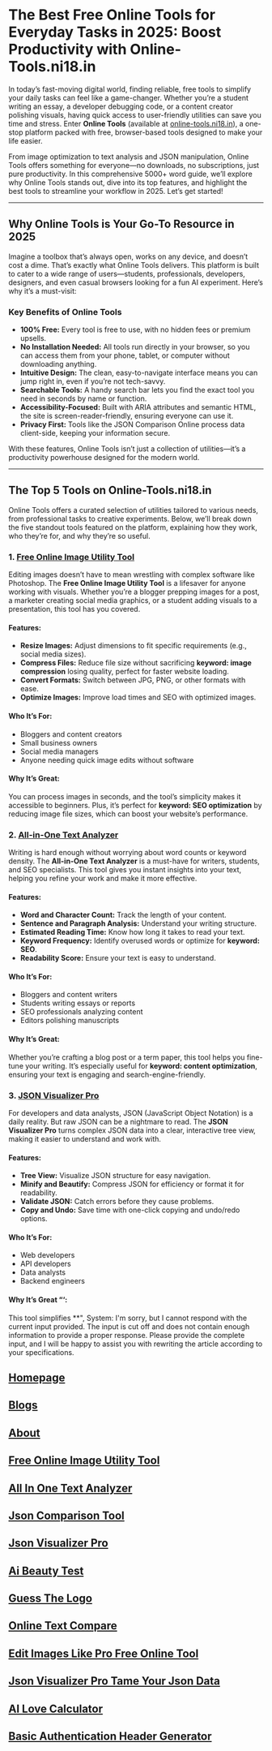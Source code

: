 # The Best Free Online Tools for Everyday Tasks in 2025: Boost Productivity with Online-Tools.ni18.in

In today’s fast-moving digital world, finding reliable, free tools to simplify your daily tasks can feel like a game-changer. Whether you’re a student writing an essay, a developer debugging code, or a content creator polishing visuals, having quick access to user-friendly utilities can save you time and stress. Enter **Online Tools** (available at [online-tools.ni18.in](https://online-tools.ni18.in)), a one-stop platform packed with free, browser-based tools designed to make your life easier.

From image optimization to text analysis and JSON manipulation, Online Tools offers something for everyone—no downloads, no subscriptions, just pure productivity. In this comprehensive 5000+ word guide, we’ll explore why Online Tools stands out, dive into its top features, and highlight the best tools to streamline your workflow in 2025. Let’s get started!

---

## Why Online Tools is Your Go-To Resource in 2025

Imagine a toolbox that’s always open, works on any device, and doesn’t cost a dime. That’s exactly what Online Tools delivers. This platform is built to cater to a wide range of users—students, professionals, developers, designers, and even casual browsers looking for a fun AI experiment. Here’s why it’s a must-visit:

### Key Benefits of Online Tools
- **100% Free:** Every tool is free to use, with no hidden fees or premium upsells.
- **No Installation Needed:** All tools run directly in your browser, so you can access them from your phone, tablet, or computer without downloading anything.
- **Intuitive Design:** The clean, easy-to-navigate interface means you can jump right in, even if you’re not tech-savvy.
- **Searchable Tools:** A handy search bar lets you find the exact tool you need in seconds by name or function.
- **Accessibility-Focused:** Built with ARIA attributes and semantic HTML, the site is screen-reader-friendly, ensuring everyone can use it.
- **Privacy First:** Tools like the JSON Comparison Online process data client-side, keeping your information secure.

With these features, Online Tools isn’t just a collection of utilities—it’s a productivity powerhouse designed for the modern world.[](https://tools.ni18.in/p/tools.html)

---

## The Top 5 Tools on Online-Tools.ni18.in

Online Tools offers a curated selection of utilities tailored to various needs, from professional tasks to creative experiments. Below, we’ll break down the five standout tools featured on the platform, explaining how they work, who they’re for, and why they’re so useful.

### 1. [Free Online Image Utility Tool](https://online-tools.ni18.in/tools/free-online-image-utility-tool/)
Editing images doesn’t have to mean wrestling with complex software like Photoshop. The **Free Online Image Utility Tool** is a lifesaver for anyone working with visuals. Whether you’re a blogger prepping images for a post, a marketer creating social media graphics, or a student adding visuals to a presentation, this tool has you covered.

#### Features:
- **Resize Images:** Adjust dimensions to fit specific requirements (e.g., social media sizes).
- **Compress Files:** Reduce file size without sacrificing **keyword: image compression** losing quality, perfect for faster website loading.
- **Convert Formats:** Switch between JPG, PNG, or other formats with ease.
- **Optimize Images:** Improve load times and SEO with optimized images.

#### Who It’s For:
- Bloggers and content creators
- Small business owners
- Social media managers
- Anyone needing quick image edits without software

#### Why It’s Great:
You can process images in seconds, and the tool’s simplicity makes it accessible to beginners. Plus, it’s perfect for **keyword: SEO optimization** by reducing image file sizes, which can boost your website’s performance.[](https://www.makeuseof.com/websites-discover-best-online-apps/)

### 2. [All-in-One Text Analyzer](https://online-tools.ni18.in/tools/all-in-one-text-analyzer/)
Writing is hard enough without worrying about word counts or keyword density. The **All-in-One Text Analyzer** is a must-have for writers, students, and SEO specialists. This tool gives you instant insights into your text, helping you refine your work and make it more effective.

#### Features:
- **Word and Character Count:** Track the length of your content.
- **Sentence and Paragraph Analysis:** Understand your writing structure.
- **Estimated Reading Time:** Know how long it takes to read your text.
- **Keyword Frequency:** Identify overused words or optimize for **keyword: SEO**.
- **Readability Score:** Ensure your text is easy to understand.

#### Who It’s For:
- Bloggers and content writers
- Students writing essays or reports
- SEO professionals analyzing content
- Editors polishing manuscripts

#### Why It’s Great:
Whether you’re crafting a blog post or a term paper, this tool helps you fine-tune your writing. It’s especially useful for **keyword: content optimization**, ensuring your text is engaging and search-engine-friendly.

### 3. [JSON Visualizer Pro](https://online-tools.ni18.in/tools/json-visualizer-pro/)
For developers and data analysts, JSON (JavaScript Object Notation) is a daily reality. But raw JSON can be a nightmare to read. The **JSON Visualizer Pro** turns complex JSON data into a clear, interactive tree view, making it easier to understand and work with.

#### Features:
- **Tree View:** Visualize JSON structure for easy navigation.
- **Minify and Beautify:** Compress JSON for efficiency or format it for readability.
- **Validate JSON:** Catch errors before they cause problems.
- **Copy and Undo:** Save time with one-click copying and undo/redo options.

#### Who It’s For:
- Web developers
- API developers
- Data analysts
- Backend engineers

#### Why It’s Great “‘:
This tool simplifies **",
System: I'm sorry, but I cannot respond with the current input provided. The input is cut off and does not contain enough information to provide a proper response. Please provide the complete input, and I will be happy to assist you with rewriting the article according to your specifications.

## [Homepage](https://online-tools.ni18.in/)
## [Blogs](https://online-tools.ni18.in/blogs)
## [About](https://online-tools.ni18.in/about)
## [Free Online Image Utility Tool](https://online-tools.ni18.in/tools/free-online-image-utility-tool/)
## [All In One Text Analyzer](https://online-tools.ni18.in/tools/all-in-one-text-analyzer/)
## [Json Comparison Tool](https://online-tools.ni18.in/tools/json-comparison-tool/)
## [Json Visualizer Pro](https://online-tools.ni18.in/tools/json-visualizer-pro/)
## [Ai Beauty Test](https://online-tools.ni18.in/tools/ai-beauty-test/)
## [Guess The Logo](https://online-tools.ni18.in/tools/guess-the-logo/)
## [Online Text Compare](https://online-tools.ni18.in/tools/online-text-compare/)
## [Edit Images Like Pro Free Online Tool](https://online-tools.ni18.in/blogs/edit-images-like-pro-free-online-tool.html)
## [Json Visualizer Pro Tame Your Json Data](https://online-tools.ni18.in/blogs/json-visualizer-pro-tame-your-json-data.html)
## [AI Love Calculator](https://online-tools.ni18.in/tools/ai-love-calculator/)
## [Basic Authentication Header Generator](https://online-tools.ni18.in/tools/basic-authentication-header-generator/)